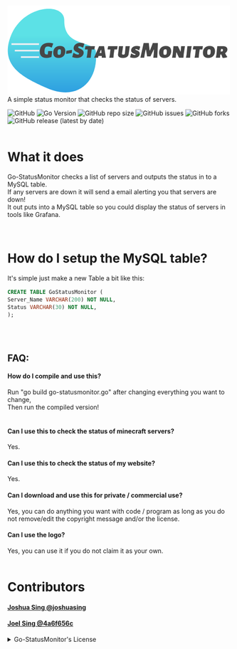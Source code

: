 ![Go-StatusMonitor Logo][logo]<br>
A simple status monitor that checks the status of servers.<br>

![GitHub](https://img.shields.io/github/license/Go-StatusMonitor/Go-StatusMonitor?style=for-the-badge) ![Go Version](https://img.shields.io/badge/Go%20Version-1.13.1-blue?style=for-the-badge&logo=go) ![GitHub repo size](https://img.shields.io/github/repo-size/Go-StatusMonitor/Go-StatusMonitor?logo=github&style=for-the-badge) ![GitHub issues](https://img.shields.io/github/issues-raw/Go-StatusMonitor/Go-StatusMonitor?logo=github&style=for-the-badge) ![GitHub forks](https://img.shields.io/github/forks/Go-StatusMonitor/Go-StatusMonitor?logo=github&style=for-the-badge) ![GitHub release (latest by date)](https://img.shields.io/github/v/release/Go-StatusMonitor/Go-StatusMonitor?style=for-the-badge)
<br><br>
# What it does
Go-StatusMonitor checks a list of servers and outputs the status in to a MySQL table.<br>
If any servers are down it will send a email alerting you that servers are down!<br>
It out puts into a MySQL table so you could display the status of servers in tools like Grafana.<br>
<br><br>
# How do I setup the MySQL table?
It's simple just make a new Table a bit like this:<br>
```sql
CREATE TABLE GoStatusMonitor (
Server_Name VARCHAR(200) NOT NULL,
Status VARCHAR(30) NOT NULL,
);
```
<br><br>
## FAQ:
#### How do I compile and use this?
Run "go build go-statusmonitor.go" after changing everything you want to change,<br>
Then run the compiled version!<br>
<br>
#### Can I use this to check the status of minecraft servers?
Yes.
<br>
#### Can I use this to check the status of my website?
Yes.
<br>
#### Can I download and use this for private / commercial use?
Yes, you can do anything you want with code / program as long as you do not remove/edit the copyright message and/or the license.
<br>
#### Can I use the logo?
Yes, you can use it if you do not claim it as your own.
<br><br>
# Contributors
#### [Joshua Sing @joshuasing](https://github.com/joshuasing)
#### [Joel Sing @4a6f656c](https://github.com/4a6f656c)

<details>
  <summary>Go-StatusMonitor's License</summary>
BSD 2-Clause License<br>
<br>
Copyright (c) 2019, Joshua Sing<br>
All rights reserved.<br>
<br>
Redistribution and use in source and binary forms, with or without<br>
modification, are permitted provided that the following conditions are met:<br>
<br>
1. Redistributions of source code must retain the above copyright notice, this<br>
   list of conditions and the following disclaimer.<br>
<br>
2. Redistributions in binary form must reproduce the above copyright notice,<br>
   this list of conditions and the following disclaimer in the documentation<br>
   and/or other materials provided with the distribution.<br>
<br>
THIS SOFTWARE IS PROVIDED BY THE COPYRIGHT HOLDERS AND CONTRIBUTORS "AS IS"<br>
AND ANY EXPRESS OR IMPLIED WARRANTIES, INCLUDING, BUT NOT LIMITED TO, THE<br>
IMPLIED WARRANTIES OF MERCHANTABILITY AND FITNESS FOR A PARTICULAR PURPOSE ARE<br>
DISCLAIMED. IN NO EVENT SHALL THE COPYRIGHT HOLDER OR CONTRIBUTORS BE LIABLE<br>
FOR ANY DIRECT, INDIRECT, INCIDENTAL, SPECIAL, EXEMPLARY, OR CONSEQUENTIAL<br>
DAMAGES (INCLUDING, BUT NOT LIMITED TO, PROCUREMENT OF SUBSTITUTE GOODS OR<br>
SERVICES; LOSS OF USE, DATA, OR PROFITS; OR BUSINESS INTERRUPTION) HOWEVER<br>
CAUSED AND ON ANY THEORY OF LIABILITY, WHETHER IN CONTRACT, STRICT LIABILITY,<br>
OR TORT (INCLUDING NEGLIGENCE OR OTHERWISE) ARISING IN ANY WAY OUT OF THE USE<br>
OF THIS SOFTWARE, EVEN IF ADVISED OF THE POSSIBILITY OF SUCH DAMAGE.<br>

</details>

[logo]: https://raw.githubusercontent.com/Go-StatusMonitor/Go-StatusMonitor/master/logo/Go-StatusMonitor%20Logo%20Cropped.png "Go-StatusMonitor Logo"
